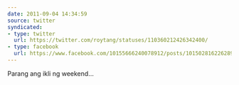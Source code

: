 ```yaml
---
date: 2011-09-04 14:34:59
source: twitter
syndicated:
- type: twitter
  url: https://twitter.com/roytang/statuses/110360212426342400/
- type: facebook
  url: https://www.facebook.com/10155666240078912/posts/10150281622628912
---
```


Parang ang ikli ng weekend...